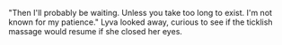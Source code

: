 "Then I'll probably be waiting. Unless you take too long to exist. I'm not known for my patience." Lyva looked away, curious to see if the ticklish massage would resume if she closed her eyes.